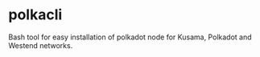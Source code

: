 # polkacli
Bash tool for easy installation of polkadot node for Kusama, Polkadot and Westend networks.
